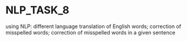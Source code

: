 # NLP_TASK_8
using NLP: different language translation of English words; correction of misspelled words; correction of misspelled words in a given sentence
